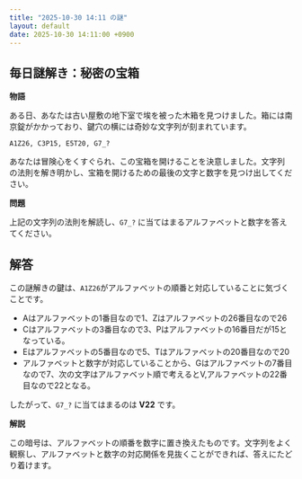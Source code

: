 ```yaml
---
title: "2025-10-30 14:11 の謎"
layout: default
date: 2025-10-30 14:11:00 +0900
---
```

## 毎日謎解き：秘密の宝箱

**物語**

ある日、あなたは古い屋敷の地下室で埃を被った木箱を見つけました。箱には南京錠がかかっており、鍵穴の横には奇妙な文字列が刻まれています。

`A1Z26, C3P15, E5T20, G7_?`

あなたは冒険心をくすぐられ、この宝箱を開けることを決意しました。文字列の法則を解き明かし、宝箱を開けるための最後の文字と数字を見つけ出してください。

**問題**

上記の文字列の法則を解読し、`G7_?` に当てはまるアルファベットと数字を答えてください。

## 解答

この謎解きの鍵は、`A1Z26`がアルファベットの順番と対応していることに気づくことです。

*   Aはアルファベットの1番目なので1、Zはアルファベットの26番目なので26
*   Cはアルファベットの3番目なので3、Pはアルファベットの16番目だが15となっている。
*   Eはアルファベットの5番目なので5、Tはアルファベットの20番目なので20
*   アルファベットと数字が対応していることから、Gはアルファベットの7番目なので7、次の文字はアルファベット順で考えるとV,アルファベットの22番目なので22となる。

したがって、`G7_?` に当てはまるのは **V22** です。

**解説**

この暗号は、アルファベットの順番を数字に置き換えたものです。文字列をよく観察し、アルファベットと数字の対応関係を見抜くことができれば、答えにたどり着けます。
